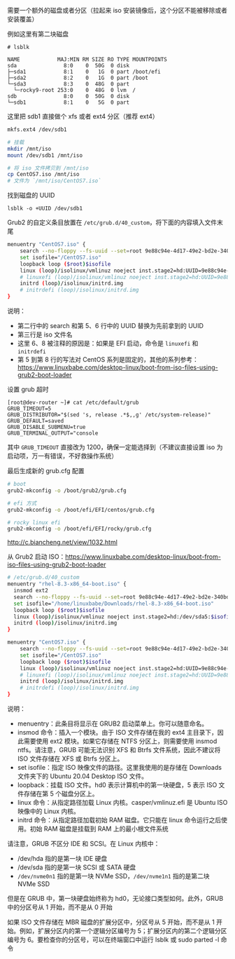 需要一个额外的磁盘或者分区（拉起来 iso 安装镜像后，这个分区不能被移除或者安装覆盖）

例如这里有第二块磁盘 

```
# lsblk 

NAME            MAJ:MIN RM SIZE RO TYPE MOUNTPOINTS
sda               8:0    0  50G  0 disk
├─sda1            8:1    0   1G  0 part /boot/efi
├─sda2            8:2    0   1G  0 part /boot
└─sda3            8:3    0  48G  0 part
  └─rocky9-root 253:0    0  48G  0 lvm  /
sdb               8:0    0  50G  0 disk
└─sdb1            8:1    0   5G  0 part 
```

这里把 sdb1 直接做个 xfs 或者 ext4 分区（推荐 ext4）

```bash
mkfs.ext4 /dev/sdb1

# 挂载
mkdir /mnt/iso
mount /dev/sdb1 /mnt/iso

# 将 iso 文件拷贝到 /mnt/iso
cp CentOS7.iso /mnt/iso
# 文件为 `/mnt/iso/CentOS7.iso`
```

找到磁盘的 UUID

```
lsblk -o +UUID /dev/sdb1
```

Grub2 的自定义条目放置在 `/etc/grub.d/40_custom`，将下面的内容填入文件末尾

```bash
menuentry "CentOS7.iso" {
    search --no-floppy --fs-uuid --set=root 9e88c94e-4d17-49e2-bd2e-340bdcfd2c2a
    set isofile="/CentOS7.iso"
    loopback loop ($root)$isofile
    linux (loop)/isolinux/vmlinuz noeject inst.stage2=hd:UUID=9e88c94e-4d17-49e2-bd2e-340bdcfd2c2a:$isofile
    # linuxefi (loop)/isolinux/vmlinuz noeject inst.stage2=hd:UUID=9e88c94e-4d17-49e2-bd2e-340bdcfd2c2a:$isofile
    initrd (loop)/isolinux/initrd.img
    # initrdefi (loop)/isolinux/initrd.img
}
```

说明：

- 第二行中的 search 和第 5、6 行中的 UUID 替换为先前拿到的 UUID
- 第三行是 iso 文件名
- 这里 6、8 被注释的原因是：如果是 EFI 启动，命令是 `linuxefi` 和 `initrdefi`
- 第 5 到第 8 行的写法对 CentOS 系列是固定的，其他的系列参考：<https://www.linuxbabe.com/desktop-linux/boot-from-iso-files-using-grub2-boot-loader>

设置 grub 超时

```
[root@dev-router ~]# cat /etc/default/grub
GRUB_TIMEOUT=5
GRUB_DISTRIBUTOR="$(sed 's, release .*$,,g' /etc/system-release)"
GRUB_DEFAULT=saved
GRUB_DISABLE_SUBMENU=true
GRUB_TERMINAL_OUTPUT="console
```

其中 `GRUB_TIMEOUT` 直接改为 1200，确保一定能选择到（不建议直接设置 iso 为启动项，万一有错误，不好救操作系统）

最后生成新的 grub.cfg 配置

```bash
# boot
grub2-mkconfig -o /boot/grub2/grub.cfg

# efi 方式
grub2-mkconfig -o /boot/efi/EFI/centos/grub.cfg

# rocky linux efi
grub2-mkconfig -o /boot/efi/EFI/rocky/grub.cfg
```





<http://c.biancheng.net/view/1032.html>

从 Grub2 启动 ISO：<https://www.linuxbabe.com/desktop-linux/boot-from-iso-files-using-grub2-boot-loader>

```bash
# /etc/grub.d/40_custom
menuentry "rhel-8.3-x86_64-boot.iso" {
  insmod ext2
  search --no-floppy --fs-uuid --set=root 9e88c94e-4d17-49e2-bd2e-340bdcfd2c2a
  set isofile="/home/linuxbabe/Downloads/rhel-8.3-x86_64-boot.iso"
  loopback loop ($root)$isofile
  linux (loop)/isolinux/vmlinuz noeject inst.stage2=hd:/dev/sda5:$isofile
  initrd (loop)/isolinux/initrd.img
}

menuentry "CentOS7.iso" {
    search --no-floppy --fs-uuid --set=root 9e88c94e-4d17-49e2-bd2e-340bdcfd2c2a
    set isofile="/CentOS7.iso"
    loopback loop ($root)$isofile
    linux (loop)/isolinux/vmlinuz noeject inst.stage2=hd:UUID=9e88c94e-4d17-49e2-bd2e-340bdcfd2c2a:$isofile
    # linuxefi (loop)/isolinux/vmlinuz noeject inst.stage2=hd:UUID=9e88c94e-4d17-49e2-bd2e-340bdcfd2c2a:$isofile
    initrd (loop)/isolinux/initrd.img
    # initrdefi (loop)/isolinux/initrd.img
}
```

说明：

- menuentry：此条目将显示在 GRUB2 启动菜单上。你可以随意命名。
- insmod 命令：插入一个模块。由于 ISO 文件存储在我的 ext4 主目录下，因此需要使用 ext2 模块。如果它存储在 NTFS 分区上，则需要使用 insmod ntfs。请注意，GRUB 可能无法识别 XFS 和 Btrfs 文件系统，因此不建议将 ISO 文件存储在 XFS 或 Btrfs 分区上。
- set isofile：指定 ISO 映像文件的路径。这里我使用的是存储在 Downloads 文件夹下的 Ubuntu 20.04 Desktop ISO 文件。
- loopback：挂载 ISO 文件。hd0 表示计算机中的第一块硬盘，5 表示 ISO 文件存储在第 5 个磁盘分区上。
- linux 命令：从指定路径加载 Linux 内核。casper/vmlinuz.efi 是 Ubuntu ISO 映像中的 Linux 内核。
- initrd 命令：从指定路径加载初始 RAM 磁盘。它只能在 linux 命令运行之后使用。初始 RAM 磁盘是挂载到 RAM 上的最小根文件系统

请注意，GRUB 不区分 IDE 和 SCSI。在 Linux 内核中：

- /dev/hda 指的是第一块 IDE 硬盘
- /dev/sda 指的是第一块 SCSI 或 SATA 硬盘
- `/dev/nvme0n1` 指的是第一块 NVMe SSD，`/dev/nvme1n1` 指的是第二块 NVMe SSD

但是在 GRUB 中，第一块硬盘始终称为 hd0，无论接口类型如何。此外，GRUB 中的分区号从 1 开始，而不是从 0 开始

如果 ISO 文件存储在 MBR 磁盘的扩展分区中，分区号从 5 开始，而不是从 1 开始。例如，扩展分区内的第一个逻辑分区编号为 5；扩展分区内的第二个逻辑分区编号为 6。要检查你的分区号，可以在终端窗口中运行 lsblk 或 sudo parted -l 命令
